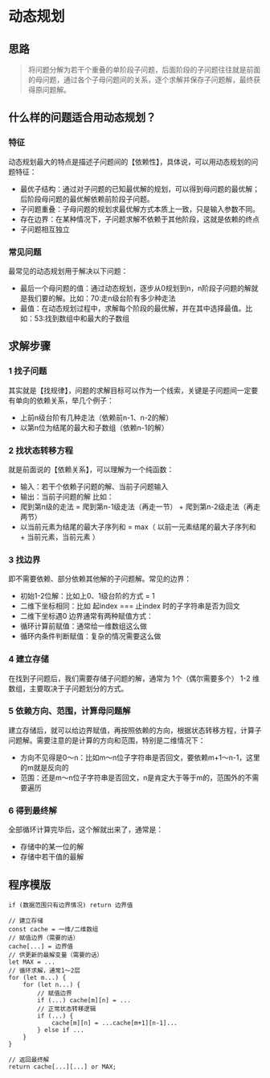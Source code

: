 # 动态规划
## 思路
> 将问题分解为若干个重叠的单阶段子问题，后面阶段的子问题往往就是前面的母问题，通过各个子母问题间的关系，逐个求解并保存子问题解，最终获得原问题解。

## 什么样的问题适合用动态规划？
### 特征
动态规划最大的特点是描述子问题间的【依赖性】，具体说，可以用动态规划的问题特征：
* 最优子结构：通过对子问题的已知最优解的规划，可以得到母问题的最优解；后阶段母问题的最优解依赖前阶段子问题。
* 子问题重叠：子母问题的规划求最优解方式本质上一致，只是输入参数不同。
* 存在边界：在某种情况下，子问题求解不依赖于其他阶段，这就是依赖的终点
* 子问题相互独立
### 常见问题
最常见的动态规划用于解决以下问题：
* 最后一个母问题的值：通过动态规划，逐步从0规划到n，n阶段子问题的解就是我们要的解。比如：70:走n级台阶有多少种走法
* 最值：在动态规划过程中，求解每个阶段的最优解，并在其中选择最值。比如：53:找到数组中和最大的子数组

## 求解步骤
### 1 找子问题
其实就是【找规律】，问题的求解目标可以作为一个线索，关键是子问题间一定要有单向的依赖关系，举几个例子：
* 上前n级台阶有几种走法（依赖前n-1、n-2的解）
* 以第n位为结尾的最大和子数组（依赖n-1的解）

### 2 找状态转移方程
就是前面说的【依赖关系】，可以理解为一个纯函数：
* 输入：若干个依赖子问题的解、当前子问题输入
* 输出：当前子问题的解
比如：
* 爬到第n级的走法 = 爬到第n-1级走法（再走一节） + 爬到第n-2级走法（再走两节）
* 以当前元素为结尾的最大子序列和 = max（ 以前一元素结尾的最大子序列和 + 当前元素，当前元素 ）

### 3 找边界
即不需要依赖、部分依赖其他解的子问题解。常见的边界：
* 初始1-2位解：比如上0、1级台阶的方式 = 1
* 二维下坐标相同：比如 起index === 止index 时的子字符串是否为回文
* 二维下坐标遇0
边界通常有两种赋值方式：
* 循环计算前赋值：通常给一维数组这么做
* 循环内条件判断赋值：复杂的情况需要这么做

### 4 建立存储
在找到子问题后，我们需要存储子问题的解，通常为 1个（偶尔需要多个） 1-2 维数组，主要取决于子问题划分的方式。     

### 5 依赖方向、范围，计算母问题解
建立存储后，就可以给边界赋值，再按照依赖的方向，根据状态转移方程，计算子问题解。需要注意的是计算的方向和范围，特别是二维情况下：
* 方向不见得是0～n：比如m～n位子字符串是否回文，要依赖m+1～n-1，这里的m就是反向的
* 范围：还是m～n位子字符串是否回文，n是肯定大于等于m的，范围外的不需要遍历

### 6 得到最终解
全部循环计算完毕后，这个解就出来了，通常是：
* 存储中的某一位的解
* 存储中若干值的最解

## 程序模版
```
if (数据范围只有边界情况) return 边界值

// 建立存储
const cache = 一维/二维数组
// 赋值边界（需要的话）
cache[...] = 边界值
// 供更新的最解变量（需要的话）
let MAX = ...
// 循环求解，通常1～2层
for (let m...) {
    for (let n...) {
        // 赋值边界
        if (...) cache[m][n] = ...
        // 正常状态转移逻辑
        if (...) {
            cache[m][n] = ...cache[m+1][n-1]...
        } else if ...
    }
}

// 返回最终解
return cache[...][...] or MAX;
```